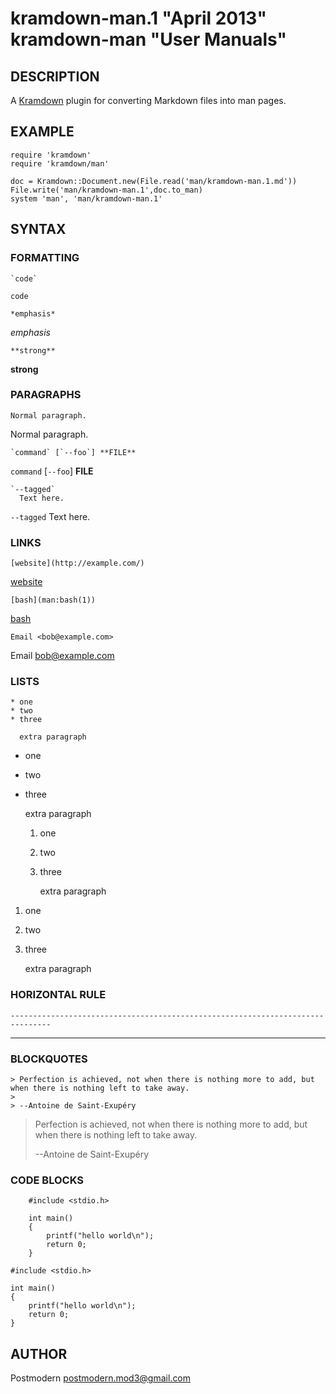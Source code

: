 # kramdown-man.1 "April 2013" kramdown-man "User Manuals"

## DESCRIPTION

A [Kramdown][kramdown] plugin for converting Markdown files into man pages.

## EXAMPLE

    require 'kramdown'
    require 'kramdown/man'

    doc = Kramdown::Document.new(File.read('man/kramdown-man.1.md'))
    File.write('man/kramdown-man.1',doc.to_man)
    system 'man', 'man/kramdown-man.1'

## SYNTAX

### FORMATTING

    `code`

`code`

    *emphasis*

*emphasis*

    **strong**

**strong**

### PARAGRAPHS

    Normal paragraph.

Normal paragraph.

    `command` [`--foo`] **FILE**

`command` [`--foo`] **FILE**

    `--tagged`
      Text here.

`--tagged`
  Text here.

### LINKS

    [website](http://example.com/)

[website](http://example.com/)

    [bash](man:bash(1))

[bash](man:bash(1))

    Email <bob@example.com>

Email <bob@example.com>

### LISTS

    * one
    * two
    * three
    
      extra paragraph
    

* one
* two
* three

  extra paragraph

    1. one
    2. two
    3. three
    
       extra paragraph
    
1. one
2. two
3. three

   extra paragraph

### HORIZONTAL RULE

    -------------------------------------------------------------------------------

-------------------------------------------------------------------------------

### BLOCKQUOTES

    > Perfection is achieved, not when there is nothing more to add, but when there is nothing left to take away.
    >
    > --Antoine de Saint-Exupéry

> Perfection is achieved, not when there is nothing more to add, but when there is nothing left to take away.
>
> --Antoine de Saint-Exupéry

### CODE BLOCKS

        #include <stdio.h>
    
        int main()
        {
    	    printf("hello world\n");
    	    return 0;
        }

    #include <stdio.h>

    int main()
    {
	    printf("hello world\n");
	    return 0;
    }

## AUTHOR

Postmodern <postmodern.mod3@gmail.com>

[kramdown]: http://kramdown.gettalong.org/
